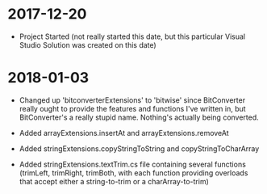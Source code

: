 # 2017-12-20

* Project Started (not really started this date, but this particular Visual Studio Solution was created on this date)

# 2018-01-03

* Changed up 'bitconverterExtensions' to 'bitwise' since BitConverter really ought to provide the features and functions I've written in, but BitConverter's a really stupid name.  Nothing's actually being converted.

* Added arrayExtensions.insertAt and arrayExtensions.removeAt

* Added stringExtensions.copyStringToString and copyStringToCharArray

* Added stringExtensions.textTrim.cs file containing several functions (trimLeft, trimRight, trimBoth, with each function providing overloads that accept either a string-to-trim or a charArray-to-trim)